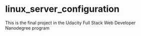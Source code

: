 # linux_server_configuration
This is the final project in the Udacity Full Stack Web Developer Nanodegree program
